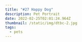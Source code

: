 ```yaml
---
title: "#27 Happy Dog"
description: Pet Portrait
date: 2022-02-25T02:01:24.964Z
thumbnail: /static/img/dtbc-2.jpg
tags:
  - pets
---
```

